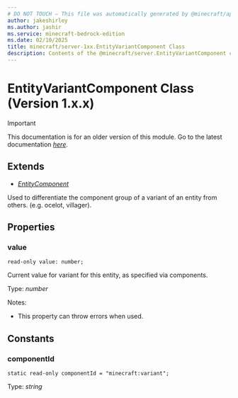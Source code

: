 ```yaml
---
# DO NOT TOUCH — This file was automatically generated by @minecraft/api-docs-generator, to report problems file an issue at https://github.com/Mojang/minecraft-scripting-libraries
author: jakeshirley
ms.author: jashir
ms.service: minecraft-bedrock-edition
ms.date: 02/10/2025
title: minecraft/server-1xx.EntityVariantComponent Class
description: Contents of the @minecraft/server.EntityVariantComponent class (Version 1.x.x).
---
```

# EntityVariantComponent Class (Version 1.x.x)

> [!IMPORTANT]
> This documentation is for an older version of this module. Go to the latest documentation [*here*](../../../scriptapi/minecraft/server/EntityVariantComponent.md).

## Extends
- [*EntityComponent*](EntityComponent.md)

Used to differentiate the component group of a variant of an entity from others. (e.g. ocelot, villager).

## Properties

### **value**
`read-only value: number;`

Current value for variant for this entity, as specified via components.

Type: *number*

Notes:
  - This property can throw errors when used.

## Constants

### **componentId**
`static read-only componentId = "minecraft:variant";`

Type: *string*
